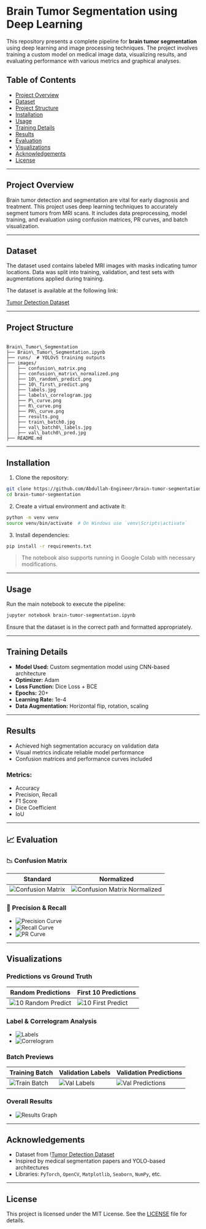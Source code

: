 # Brain Tumor Segmentation using Deep Learning

This repository presents a complete pipeline for **brain tumor segmentation** using deep learning and image processing techniques. The project involves training a custom model on medical image data, visualizing results, and evaluating performance with various metrics and graphical analyses.

## Table of Contents

- [Project Overview](#project-overview)
- [Dataset](#dataset)
- [Project Structure](#project-structure)
- [Installation](#installation)
- [Usage](#usage)
- [Training Details](#training-details)
- [Results](#results)
- [Evaluation](#evaluation)
- [Visualizations](#visualizations)
- [Acknowledgements](#acknowledgements)
- [License](#license)

---

## Project Overview

Brain tumor detection and segmentation are vital for early diagnosis and treatment. This project uses deep learning techniques to accurately segment tumors from MRI scans. It includes data preprocessing, model training, and evaluation using confusion matrices, PR curves, and batch visualization.

---

## Dataset

The dataset used contains labeled MRI images with masks indicating tumor locations. Data was split into training, validation, and test sets with augmentations applied during training.

The dataset is available at the following link:

[Tumor Detection Dataset](https://universe.roboflow.com/brain-tumor-detection-wsera/tumor-detection-ko5jp/dataset/8)

---

## Project Structure

```

Brain\_Tumor\_Segmentation
├── Brain\_Tumor\_Segmentation.ipynb
├── runs/  # YOLOv5 training outputs
├── images/
│   ├── confusion\_matrix.png
│   ├── confusion\_matrix\_normalized.png
│   ├── 10\_random\_predict.png
│   ├── 10\_first\_predict.png
│   ├── labels.jpg
│   ├── labels\_correlogram.jpg
│   ├── P\_curve.png
│   ├── R\_curve.png
│   ├── PR\_curve.png
│   ├── results.png
│   ├── train\_batch0.jpg
│   ├── val\_batch0\_labels.jpg
│   ├── val\_batch0\_pred.jpg
├── README.md

````

---

## Installation

1. Clone the repository:

```bash
git clone https://github.com/Abdullah-Engineer/brain-tumor-segmentation.git
cd brain-tumor-segmentation
````

2. Create a virtual environment and activate it:

```bash
python -m venv venv
source venv/bin/activate  # On Windows use `venv\Scripts\activate`
```

3. Install dependencies:

```bash
pip install -r requirements.txt
```

> The notebook also supports running in Google Colab with necessary modifications.

---

## Usage

Run the main notebook to execute the pipeline:

```bash
jupyter notebook brain-tumor-segmentation.ipynb
```

Ensure that the dataset is in the correct path and formatted appropriately.

---

## Training Details

* **Model Used:** Custom segmentation model using CNN-based architecture
* **Optimizer:** Adam
* **Loss Function:** Dice Loss + BCE
* **Epochs:** 20+
* **Learning Rate:** 1e-4
* **Data Augmentation:** Horizontal flip, rotation, scaling

---

## Results

* Achieved high segmentation accuracy on validation data
* Visual metrics indicate reliable model performance
* Confusion matrices and performance curves included

### Metrics:

* Accuracy
* Precision, Recall
* F1 Score
* Dice Coefficient
* IoU

---

## 📈 Evaluation

### 📉 Confusion Matrix

| Standard                                         | Normalized                                                             |
| ------------------------------------------------ | ---------------------------------------------------------------------- |
| ![Confusion Matrix](images/confusion_matrix.png) | ![Confusion Matrix Normalized](images/confusion_matrix_normalized.png) |

### 🎯 Precision & Recall

* ![Precision Curve](images/P_curve.png)
* ![Recall Curve](images/R_curve.png)
* ![PR Curve](images/PR_curve.png)

---

## Visualizations

### Predictions vs Ground Truth

| Random Predictions                                 | First 10 Predictions                             |
| -------------------------------------------------- | ------------------------------------------------ |
| ![10 Random Predict](images/10_random_predict.png) | ![10 First Predict](images/10_first_predict.png) |

### Label & Correlogram Analysis

* ![Labels](images/labels.jpg)
* ![Correlogram](images/labels_correlogram.jpg)

### Batch Previews

| Training Batch                          | Validation Labels                           | Validation Predictions                         |
| --------------------------------------- | ------------------------------------------- | ---------------------------------------------- |
| ![Train Batch](images/train_batch0.jpg) | ![Val Labels](images/val_batch0_labels.jpg) | ![Val Predictions](images/val_batch0_pred.jpg) |

### Overall Results

* ![Results Graph](images/results.png)

---

## Acknowledgements

* Dataset from \![Tumor Detection Dataset](https://universe.roboflow.com/brain-tumor-detection-wsera/tumor-detection-ko5jp/dataset/8)
* Inspired by medical segmentation papers and YOLO-based architectures
* Libraries: `PyTorch`, `OpenCV`, `Matplotlib`, `Seaborn`, `NumPy`, etc.

---

## License

This project is licensed under the MIT License. See the [LICENSE](LICENSE) file for details.

```
